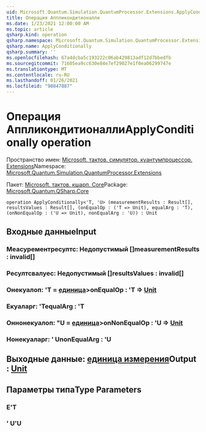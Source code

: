 ```yaml
---
uid: Microsoft.Quantum.Simulation.QuantumProcessor.Extensions.ApplyConditionally
title: Операция Аппликондитионалли
ms.date: 1/23/2021 12:00:00 AM
ms.topic: article
qsharp.kind: operation
qsharp.namespace: Microsoft.Quantum.Simulation.QuantumProcessor.Extensions
qsharp.name: ApplyConditionally
qsharp.summary: ''
ms.openlocfilehash: 67a4dcba5c193222c06ab429813adf12d7bbedfb
ms.sourcegitcommit: 71605ea9cc630e84e7ef29027e1f0ea06299747e
ms.translationtype: MT
ms.contentlocale: ru-RU
ms.lasthandoff: 01/26/2021
ms.locfileid: "98847887"
---
```

# <a name="applyconditionally-operation"></a><span data-ttu-id="abc3a-102">Операция Аппликондитионалли</span><span class="sxs-lookup"><span data-stu-id="abc3a-102">ApplyConditionally operation</span></span>

<span data-ttu-id="abc3a-103">Пространство имен: [Microsoft. тактов. симулятор. куантумпроцессор. Extensions](xref:Microsoft.Quantum.Simulation.QuantumProcessor.Extensions)</span><span class="sxs-lookup"><span data-stu-id="abc3a-103">Namespace: [Microsoft.Quantum.Simulation.QuantumProcessor.Extensions](xref:Microsoft.Quantum.Simulation.QuantumProcessor.Extensions)</span></span>

<span data-ttu-id="abc3a-104">Пакет: [Microsoft. тактов. кшарп. Core](https://nuget.org/packages/Microsoft.Quantum.QSharp.Core)</span><span class="sxs-lookup"><span data-stu-id="abc3a-104">Package: [Microsoft.Quantum.QSharp.Core](https://nuget.org/packages/Microsoft.Quantum.QSharp.Core)</span></span>




```qsharp
operation ApplyConditionally<'T, 'U> (measurementResults : Result[], resultsValues : Result[], (onEqualOp : ('T => Unit), equalArg : 'T), (onNonEqualOp : ('U => Unit), nonEqualArg : 'U)) : Unit
```


## <a name="input"></a><span data-ttu-id="abc3a-105">Входные данные</span><span class="sxs-lookup"><span data-stu-id="abc3a-105">Input</span></span>

### <a name="measurementresults--__invalidresult__"></a><span data-ttu-id="abc3a-106">Меасурементресултс: __Недопустимый <Result>__[]</span><span class="sxs-lookup"><span data-stu-id="abc3a-106">measurementResults : __invalid<Result>__[]</span></span>




### <a name="resultsvalues--__invalidresult__"></a><span data-ttu-id="abc3a-107">Ресултсвалуес: __Недопустимый <Result>__[]</span><span class="sxs-lookup"><span data-stu-id="abc3a-107">resultsValues : __invalid<Result>__[]</span></span>




### <a name="onequalop--t--unit"></a><span data-ttu-id="abc3a-108">Онекуалоп: 'T = [единица](xref:microsoft.quantum.lang-ref.unit)></span><span class="sxs-lookup"><span data-stu-id="abc3a-108">onEqualOp : 'T => [Unit](xref:microsoft.quantum.lang-ref.unit)</span></span> 




### <a name="equalarg--t"></a><span data-ttu-id="abc3a-109">Екуаларг: 'T</span><span class="sxs-lookup"><span data-stu-id="abc3a-109">equalArg : 'T</span></span>




### <a name="onnonequalop--u--unit"></a><span data-ttu-id="abc3a-110">Оннонекуалоп: "U = [единица](xref:microsoft.quantum.lang-ref.unit)></span><span class="sxs-lookup"><span data-stu-id="abc3a-110">onNonEqualOp : 'U => [Unit](xref:microsoft.quantum.lang-ref.unit)</span></span> 




### <a name="nonequalarg--u"></a><span data-ttu-id="abc3a-111">Нонекуаларг: ' U</span><span class="sxs-lookup"><span data-stu-id="abc3a-111">nonEqualArg : 'U</span></span>





## <a name="output--unit"></a><span data-ttu-id="abc3a-112">Выходные данные: [единица измерения](xref:microsoft.quantum.lang-ref.unit)</span><span class="sxs-lookup"><span data-stu-id="abc3a-112">Output : [Unit](xref:microsoft.quantum.lang-ref.unit)</span></span>



## <a name="type-parameters"></a><span data-ttu-id="abc3a-113">Параметры типа</span><span class="sxs-lookup"><span data-stu-id="abc3a-113">Type Parameters</span></span>

### <a name="t"></a><span data-ttu-id="abc3a-114">Е</span><span class="sxs-lookup"><span data-stu-id="abc3a-114">'T</span></span>


### <a name="u"></a><span data-ttu-id="abc3a-115">' U</span><span class="sxs-lookup"><span data-stu-id="abc3a-115">'U</span></span>

